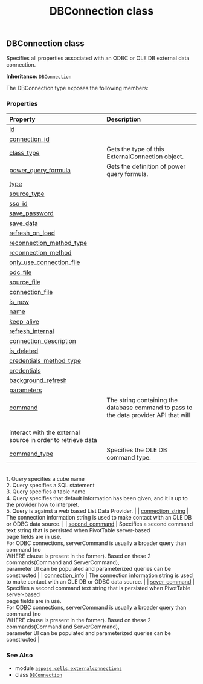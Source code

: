 ﻿---
title: DBConnection class
second_title: Aspose.Cells for Python via .NET API References
description: 
type: docs
weight: 30
url: /aspose.cells.externalconnections/dbconnection/
is_root: false
---

## DBConnection class

Specifies all properties associated with an ODBC or OLE DB external data connection.



**Inheritance:** [`DBConnection`](/cells/python-net/aspose.cells.externalconnections/dbconnection)



The DBConnection type exposes the following members:

### Properties
| Property | Description |
| :- | :- |
| [id](/cells/python-net/aspose.cells.externalconnections/dbconnection/id) |  |
| [connection_id](/cells/python-net/aspose.cells.externalconnections/dbconnection/connection_id) |  |
| [class_type](/cells/python-net/aspose.cells.externalconnections/dbconnection/class_type) | Gets the type of this ExternalConnection object. |
| [power_query_formula](/cells/python-net/aspose.cells.externalconnections/dbconnection/power_query_formula) | Gets the definition of power query formula. |
| [type](/cells/python-net/aspose.cells.externalconnections/dbconnection/type) |  |
| [source_type](/cells/python-net/aspose.cells.externalconnections/dbconnection/source_type) |  |
| [sso_id](/cells/python-net/aspose.cells.externalconnections/dbconnection/sso_id) |  |
| [save_password](/cells/python-net/aspose.cells.externalconnections/dbconnection/save_password) |  |
| [save_data](/cells/python-net/aspose.cells.externalconnections/dbconnection/save_data) |  |
| [refresh_on_load](/cells/python-net/aspose.cells.externalconnections/dbconnection/refresh_on_load) |  |
| [reconnection_method_type](/cells/python-net/aspose.cells.externalconnections/dbconnection/reconnection_method_type) |  |
| [reconnection_method](/cells/python-net/aspose.cells.externalconnections/dbconnection/reconnection_method) |  |
| [only_use_connection_file](/cells/python-net/aspose.cells.externalconnections/dbconnection/only_use_connection_file) |  |
| [odc_file](/cells/python-net/aspose.cells.externalconnections/dbconnection/odc_file) |  |
| [source_file](/cells/python-net/aspose.cells.externalconnections/dbconnection/source_file) |  |
| [connection_file](/cells/python-net/aspose.cells.externalconnections/dbconnection/connection_file) |  |
| [is_new](/cells/python-net/aspose.cells.externalconnections/dbconnection/is_new) |  |
| [name](/cells/python-net/aspose.cells.externalconnections/dbconnection/name) |  |
| [keep_alive](/cells/python-net/aspose.cells.externalconnections/dbconnection/keep_alive) |  |
| [refresh_internal](/cells/python-net/aspose.cells.externalconnections/dbconnection/refresh_internal) |  |
| [connection_description](/cells/python-net/aspose.cells.externalconnections/dbconnection/connection_description) |  |
| [is_deleted](/cells/python-net/aspose.cells.externalconnections/dbconnection/is_deleted) |  |
| [credentials_method_type](/cells/python-net/aspose.cells.externalconnections/dbconnection/credentials_method_type) |  |
| [credentials](/cells/python-net/aspose.cells.externalconnections/dbconnection/credentials) |  |
| [background_refresh](/cells/python-net/aspose.cells.externalconnections/dbconnection/background_refresh) |  |
| [parameters](/cells/python-net/aspose.cells.externalconnections/dbconnection/parameters) |  |
| [command](/cells/python-net/aspose.cells.externalconnections/dbconnection/command) | The string containing the database command to pass to the data provider API that will <br/>interact with the external source in order to retrieve data |
| [command_type](/cells/python-net/aspose.cells.externalconnections/dbconnection/command_type) | Specifies the OLE DB command type. <br/>1. Query specifies a cube name<br/>2. Query specifies a SQL statement<br/>3. Query specifies a table name<br/>4. Query specifies that default information has been given, and it is up to the provider how to interpret.<br/>5. Query is against a web based List Data Provider. |
| [connection_string](/cells/python-net/aspose.cells.externalconnections/dbconnection/connection_string) | The connection information string is used to make contact with an OLE DB or ODBC data source. |
| [second_command](/cells/python-net/aspose.cells.externalconnections/dbconnection/second_command) | Specifies a second command text string that is persisted when PivotTable server-based <br/>page fields are in use. <br/>For ODBC connections, serverCommand is usually a broader query than command (no <br/>WHERE clause is present in the former). Based on these 2 commands(Command and ServerCommand),<br/>parameter UI can be populated and parameterized queries can be constructed |
| [connection_info](/cells/python-net/aspose.cells.externalconnections/dbconnection/connection_info) | The connection information string is used to make contact with an OLE DB or ODBC data source. |
| [sever_command](/cells/python-net/aspose.cells.externalconnections/dbconnection/sever_command) | Specifies a second command text string that is persisted when PivotTable server-based <br/>page fields are in use. <br/>For ODBC connections, serverCommand is usually a broader query than command (no <br/>WHERE clause is present in the former). Based on these 2 commands(Command and ServerCommand),<br/>parameter UI can be populated and parameterized queries can be constructed |



### See Also
* module [`aspose.cells.externalconnections`](..)
* class [`DBConnection`](/cells/python-net/aspose.cells.externalconnections/dbconnection)
